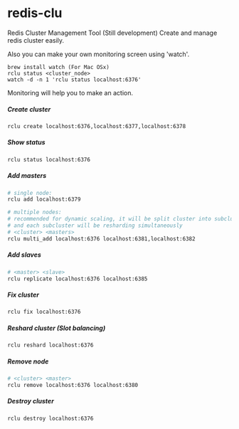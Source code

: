 # redis-clu
Redis Cluster Management Tool (Still development)
Create and manage redis cluster easily.

Also you can make your own monitoring screen using 'watch'.

    brew install watch (For Mac OSx)
    rclu status <cluster_node>
    watch -d -n 1 'rclu status localhost:6376'

Monitoring will help you to make an action.


##### Create cluster

```bash
rclu create localhost:6376,localhost:6377,localhost:6378
```


##### Show status

```bash
rclu status localhost:6376
```


##### Add masters

```bash
# single node:
rclu add localhost:6379

# multiple nodes:
# recommended for dynamic scaling, it will be split cluster into subclusters
# and each subcluster will be resharding simultaneously
# <cluster> <masters>
rclu multi_add localhost:6376 localhost:6381,localhost:6382
```


##### Add slaves

```bash
# <master> <slave>
rclu replicate localhost:6376 localhost:6385
```


##### Fix cluster

```bash
rclu fix localhost:6376
```


##### Reshard cluster (Slot balancing)

```bash
rclu reshard localhost:6376
```


##### Remove node

```bash
# <cluster> <master>
rclu remove localhost:6376 localhost:6380
```


##### Destroy cluster

```bash
rclu destroy localhost:6376
```


